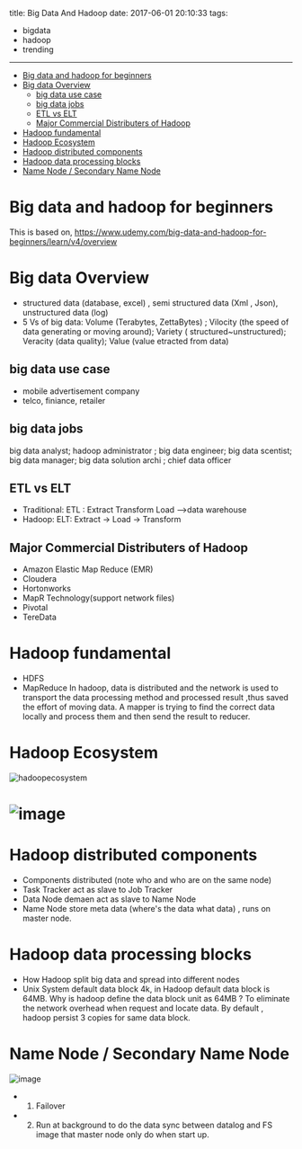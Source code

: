 title: Big Data And Hadoop
date: 2017-06-01 20:10:33
tags:
- bigdata
- hadoop
- trending
---

<!-- TOC START min:1 max:3 link:true update:true -->
- [Big data and hadoop for beginners](#big-data-and-hadoop-for-beginners)
- [Big data Overview](#big-data-overview)
  - [big data use case](#big-data-use-case)
  - [big data jobs](#big-data-jobs)
  - [ETL vs ELT](#etl-vs-elt)
  - [Major Commercial Distributers of Hadoop](#major-commercial-distributers-of-hadoop)
- [Hadoop fundamental](#hadoop-fundamental)
- [Hadoop Ecosystem](#hadoop-ecosystem)
- [Hadoop distributed components](#hadoop-distributed-components)
- [Hadoop data processing blocks](#hadoop-data-processing-blocks)
- [Name Node / Secondary Name Node](#name-node--secondary-name-node)

<!-- TOC END -->
# Big data and hadoop for beginners

This is based on,
https://www.udemy.com/big-data-and-hadoop-for-beginners/learn/v4/overview

# Big data Overview
- structured data (database, excel) , semi structured data (Xml , Json), unstructured data (log)
- 5 Vs of big data: Volume (Terabytes, ZettaBytes) ; Vilocity (the speed of data generating or moving around); Variety ( structured~unstructured); Veracity (data quality); Value (value etracted from data)
## big data use case
- mobile advertisement company
- telco, finiance, retailer
## big data jobs
  big data analyst; hadoop administrator ; big data engineer; big data scentist;
  big data manager; big data solution archi ; chief data officer
## ETL vs ELT
- Traditional: ETL : Extract Transform Load -->data warehouse
- Hadoop: ELT: Extract -> Load -> Transform
## Major Commercial Distributers of Hadoop
- Amazon Elastic Map Reduce (EMR)
- Cloudera
- Hortonworks
- MapR Technology(support network files)
- Pivotal
- TereData


# Hadoop fundamental
- HDFS
- MapReduce
In hadoop, data is distributed and the network is used to transport the data processing method and processed result ,thus saved the effort of moving data.
A mapper is trying to find the correct data locally and process them and then send the result to reducer.


# Hadoop Ecosystem

![hadoopecosystem]

![image](https://user-images.githubusercontent.com/5424421/27009414-260399c2-4ec0-11e7-9030-48d7be5852d7.png)
=======
# Hadoop distributed components
 -   Components distributed (note who and who are on the same node)
 -  Task Tracker act as slave to Job Tracker
 -  Data Node demaen act as slave to Name Node
 -  Name Node store meta data (where's the data what data) , runs on master node.


# Hadoop data processing blocks
 -  How Hadoop split big data and spread into different nodes
 -  Unix System default data block 4k, in Hadoop default data block is 64MB.
Why is hadoop define the data block unit as 64MB ? To eliminate the network overhead when request and locate data.
By default , hadoop persist 3 copies for same data block.


# Name Node / Secondary Name Node

![image](https://user-images.githubusercontent.com/5424421/27009460-d82b40b8-4ec1-11e7-98c9-2f756fc9dc97.png)

 -  1) Failover
 -  2) Run at background to do the data sync between datalog and FS image that master node only do when start up.



<!---images-->
[hadoopecosystem]:https://cloud.githubusercontent.com/assets/5424421/26528807/983deb2c-43e5-11e7-9538-6953b5ca5f9a.png
